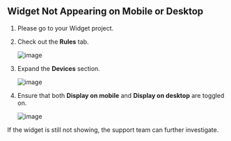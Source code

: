 ## Widget Not Appearing on Mobile or Desktop

1. Please go to your Widget project.
2. Check out the **Rules** tab.

   ![image](https://github.com/user-attachments/assets/f7ca1b5a-aa0c-454b-8f9c-86b05d7f592e)

3. Expand the **Devices** section.

   ![image](https://github.com/user-attachments/assets/635a5890-f088-4269-8ce8-371fe708b8c5)

4. Ensure that both **Display on mobile** and **Display on desktop** are toggled on.

   ![image](https://github.com/user-attachments/assets/f4225ee2-8793-44f0-9b28-b37d2cb141de)

If the widget is still not showing, the support team can further investigate.
